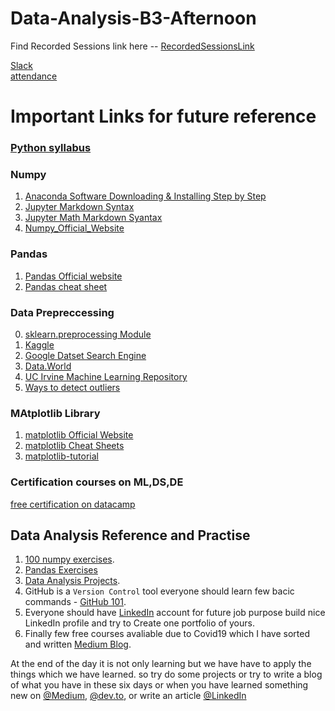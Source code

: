 # Data-Analysis-B3-Afternoon

Find Recorded Sessions link here -- <a href="https://drive.google.com/drive/folders/1byWKG56tr0927gTP-zbE0eFkI1EDf9Xk?usp=sharing">RecordedSessionsLink</a>

<a href="https://join.slack.com/t/dataanalysispython/shared_invite/zt-gdoy0v78-0xehMzKRS1K5bAH9Hgk6Dw">Slack</a> <br>
[attendance](https://docs.google.com/spreadsheets/d/1a-Yt9z1xGxtXCdAHMUD0yBcGb1eMsiE3WEmfllCNc0Y/edit?usp=sharing)


# Important Links for future reference

### [Python syllabus](https://github.com/LavanyaPolamarasetty/Python_syllabus/)

### Numpy

1. [Anaconda Software Downloading & Installing Step by Step](https://medium.com/@anilkumarteegala/getting-started-with-anaconda-and-jupyter-notebook-on-windows-68e68a2a3bbb)
2. [Jupyter Markdown Syntax](https://www.markdownguide.org/cheat-sheet/)
3. [Jupyter Math Markdown Syantax](https://www.math.ubc.ca/~pwalls/math-python/jupyter/latex/)
4. [Numpy_Official_Website](http://numpy.org/)

### Pandas 

1. [Pandas Official website](https://pandas.pydata.org/docs/user_guide/index.html#user-guide)
2. [Pandas cheat sheet](https://pandas.pydata.org/Pandas_Cheat_Sheet.pdf)

### Data Prepreccessing 

0. [sklearn.preprocessing Module](https://scikit-learn.org/stable/modules/preprocessing.html)
1. [Kaggle](https://www.kaggle.com/datasets)
2. [Google Datset Search Engine](https://datasetsearch.research.google.com/)
3. [Data.World](https://data.world/)
4. [UC Irvine Machine Learning Repository](https://archive.ics.uci.edu/ml/index.php)
5. [Ways to detect outliers](https://towardsdatascience.com/ways-to-detect-and-remove-the-outliers-404d16608dba)

### MAtplotlib Library

1. [matplotlib Official Website](http://matplotlib.org/)
2. [matplotlib Cheat Sheets](https://github.com/rougier/matplotlib-cheatsheet)
3. [matplotlib-tutorial](https://github.com/rougier/matplotlib-tutorial)



### Certification courses on  ML,DS,DE
[free certification on datacamp](https://www.datacamp.com/freeweek)

## Data Analysis Reference and Practise

1. [100 numpy exercises](https://github.com/rougier/numpy-100).
2. [Pandas Exercises](https://github.com/guipsamora/pandas_exercises)
3. [Data Analysis Projects](freecodecamp.org/learn/data-analysis-with-python/data-analysis-with-python-projects/).
4. GitHub is a `Version Control` tool everyone should learn few bacic commands - [GitHub 101](https://anilkumarteegala.github.io/GitHub-101/).
5. Everyone should have [LinkedIn](https://www.linkedin.com/) account for future job purpose build nice LinkedIn profile and try to Create one portfolio of yours.
6. Finally few free courses avaliable due to Covid19 which I have sorted and written [Medium Blog](https://medium.com/@anilkumarteegala/free-online-certificate-courses-you-can-start-during-covid-19-epidemic-8cbfdce1a49e).



At the end of the day it is not only learning but we have have to apply the things which we have learned. so try do some projects or try to write a blog of what you have in these six days or when you have learned something new on [@Medium](https://medium.com/), [@dev.to](https://dev.to/new), or write an article [@LinkedIn](https://www.linkedin.com/post/new/)
